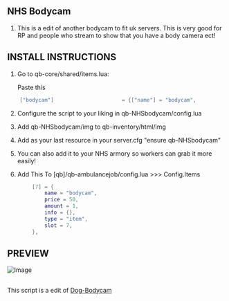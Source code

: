 ## NHS Bodycam
1. This is a edit of another bodycam to fit uk servers.
This is very good for RP and people who stream to show that you have a body camera ect!


## INSTALL INSTRUCTIONS
1. Go to qb-core/shared/items.lua:

	Paste this
```lua
	["bodycam"] 		 			 = {["name"] = "bodycam",       	    	["label"] = "Body Camera",	 				["weight"] = 20, 		["type"] = "item", 		["image"] = "bodycam.png", 			["unique"] = false, 	["useable"] = true, 	["shouldClose"] = true,   ["combinable"] = nil,   ["description"] = "Body Camera"},
```

2. Configure the script to your liking in qb-NHSbodycam/config.lua

3. Add qb-NHSbodycam/img to qb-inventory/html/img

4. Add as your last resource in your server.cfg "ensure qb-NHSbodycam"

5. You can also add it to your NHS armory so workers can grab it more easily!


6. Add This To [qb]/qb-ambulancejob/config.lua >>> Config.Items

```lua
        [7] = {
            name = "bodycam",
            price = 50,
            amount = 1,
            info = {},
            type = "item",
            slot = 7,
        },
```



## PREVIEW

![Image](https://capy-cdn.xyz/3kWYoZlbLPMS.png)



##




This script is a edit of [Dog-Bodycam](https://github.com/BobyTheDev/dog-bodycam)
